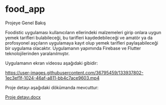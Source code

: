 # food_app

Projeye Genel Bakış

Foodistic uygulaması kullanıcıların ellerindeki malzemeleri girip onlara uygun yemek tarifleri bulabileceği, bu tarifleri kaydedebileceği ve amatör ya da profosyonel aşçıların uygulamaya kayıt olup yemek tarifleri paylaşabileceği bir uygulama olacaktır. Uygulamanın yapımında Firebase ve Flutter teknolojilerinden yaralanılmıştır.

Uygulamanın ekran videosu aşağıdaki gibidir:


https://user-images.githubusercontent.com/36795459/133937802-1ec3ef1f-1024-46af-a811-bb4c7ace9603.mp4

Proje detayı aşağıdaki dökümanda mevcuttur:

[Proje detayı.docx](https://github.com/bilgecakar/FoodApp/files/7192674/Proje.detayi.docx)

